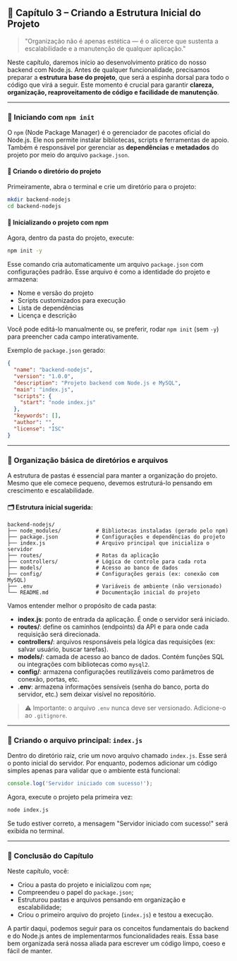 ## 🧠 Capítulo 3 – Criando a Estrutura Inicial do Projeto

> "Organização não é apenas estética — é o alicerce que sustenta a escalabilidade e a manutenção de qualquer aplicação."

Neste capítulo, daremos início ao desenvolvimento prático do nosso backend com Node.js. Antes de qualquer funcionalidade, precisamos preparar a **estrutura base do projeto**, que será a espinha dorsal para todo o código que virá a seguir. Este momento é crucial para garantir **clareza, organização, reaproveitamento de código e facilidade de manutenção**.

------

### 🚀 Iniciando com `npm init`

O `npm` (Node Package Manager) é o gerenciador de pacotes oficial do Node.js. Ele nos permite instalar bibliotecas, scripts e ferramentas de apoio. Também é responsável por gerenciar as **dependências** e **metadados** do projeto por meio do arquivo `package.json`.

#### 🔧 Criando o diretório do projeto

Primeiramente, abra o terminal e crie um diretório para o projeto:

```bash
mkdir backend-nodejs
cd backend-nodejs
```

#### 🧱 Inicializando o projeto com npm

Agora, dentro da pasta do projeto, execute:

```bash
npm init -y
```

Esse comando cria automaticamente um arquivo `package.json` com configurações padrão. Esse arquivo é como a identidade do projeto e armazena:

- Nome e versão do projeto
- Scripts customizados para execução
- Lista de dependências
- Licença e descrição

Você pode editá-lo manualmente ou, se preferir, rodar `npm init` (sem `-y`) para preencher cada campo interativamente.

Exemplo de `package.json` gerado:

```json
{
  "name": "backend-nodejs",
  "version": "1.0.0",
  "description": "Projeto backend com Node.js e MySQL",
  "main": "index.js",
  "scripts": {
    "start": "node index.js"
  },
  "keywords": [],
  "author": "",
  "license": "ISC"
}
```

------

### 📁 Organização básica de diretórios e arquivos

A estrutura de pastas é essencial para manter a organização do projeto. Mesmo que ele comece pequeno, devemos estruturá-lo pensando em crescimento e escalabilidade.

#### 🗂️ Estrutura inicial sugerida:

```plaintext
backend-nodejs/
├── node_modules/           # Bibliotecas instaladas (gerado pelo npm)
├── package.json            # Configurações e dependências do projeto
├── index.js                # Arquivo principal que inicializa o servidor
├── routes/                 # Rotas da aplicação
├── controllers/            # Lógica de controle para cada rota
├── models/                 # Acesso ao banco de dados
├── config/                 # Configurações gerais (ex: conexão com MySQL)
├── .env                    # Variáveis de ambiente (não versionado)
└── README.md               # Documentação inicial do projeto
```

Vamos entender melhor o propósito de cada pasta:

- **index.js**: ponto de entrada da aplicação. É onde o servidor será iniciado.
- **routes/**: define os caminhos (endpoints) da API e para onde cada requisição será direcionada.
- **controllers/**: arquivos responsáveis pela lógica das requisições (ex: salvar usuário, buscar tarefas).
- **models/**: camada de acesso ao banco de dados. Contém funções SQL ou integrações com bibliotecas como `mysql2`.
- **config/**: armazena configurações reutilizáveis como parâmetros de conexão, portas, etc.
- **.env**: armazena informações sensíveis (senha do banco, porta do servidor, etc.) sem deixar visível no repositório.

> ⚠️ Importante: o arquivo `.env` nunca deve ser versionado. Adicione-o ao `.gitignore`.

------

### 📝 Criando o arquivo principal: `index.js`

Dentro do diretório raiz, crie um novo arquivo chamado `index.js`. Esse será o ponto inicial do servidor. Por enquanto, podemos adicionar um código simples apenas para validar que o ambiente está funcional:

```js
console.log('Servidor iniciado com sucesso!');
```

Agora, execute o projeto pela primeira vez:

```bash
node index.js
```

Se tudo estiver correto, a mensagem "Servidor iniciado com sucesso!" será exibida no terminal.

------

### 📌 Conclusão do Capítulo

Neste capítulo, você:

- Criou a pasta do projeto e inicializou com `npm`;
- Compreendeu o papel do `package.json`;
- Estruturou pastas e arquivos pensando em organização e escalabilidade;
- Criou o primeiro arquivo do projeto (`index.js`) e testou a execução.

A partir daqui, podemos seguir para os conceitos fundamentais do backend e do Node.js antes de implementarmos funcionalidades reais. Essa base bem organizada será nossa aliada para escrever um código limpo, coeso e fácil de manter.
